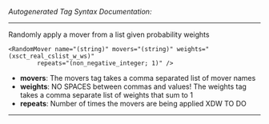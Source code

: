 _Autogenerated Tag Syntax Documentation:_

---
Randomly apply a mover from a list given probability weights

```
<RandomMover name="(string)" movers="(string)" weights="(xsct_real_cslist_w_ws)"
        repeats="(non_negative_integer; 1)" />
```

-   **movers**: The movers tag takes a comma separated list of mover names
-   **weights**: NO SPACES between commas and values! The weights tag takes a comma separate list of weights that sum to 1
-   **repeats**: Number of times the movers are being applied XDW TO DO

---

